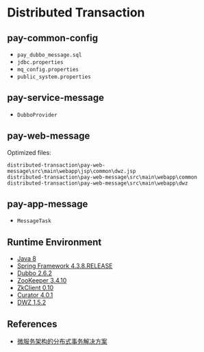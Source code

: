 # Distributed Transaction

## pay-common-config
- `pay_dubbo_message.sql`
- `jdbc.properties`
- `mq_config.properties`
- `public_system.properties`

## pay-service-message
- `DubboProvider`

## pay-web-message
Optimized files:
```
distributed-transaction\pay-web-message\src\main\webapp\jsp\common\dwz.jsp
distributed-transaction\pay-web-message\src\main\webapp\common
distributed-transaction\pay-web-message\src\main\webapp\dwz
```

## pay-app-message
- `MessageTask`

## Runtime Environment
- [Java 8](http://www.oracle.com/technetwork/java/javase/downloads/jdk8-downloads-2133151.html)
- [Spring Framework 4.3.8.RELEASE](http://projects.spring.io/spring-framework)
- [Dubbo 2.6.2](https://github.com/apache/incubator-dubbo/releases)
- [ZooKeeper 3.4.10](https://zookeeper.apache.org/)
- [ZkClient 0.10](https://github.com/sgroschupf/zkclient)
- [Curator 4.0.1](http://curator.apache.org/)
- [DWZ 1.5.2](https://gitee.com/dwzteam/dwz_jui/tree/v1.5.2)

## References
- [微服务架构的分布式事务解决方案](https://www.roncoo.com/view/20)